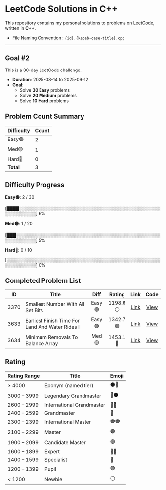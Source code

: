 # LeetCode Solutions in C++

This repository contains my personal solutions to problems on [LeetCode](https://leetcode.com/), written in **C++**.

* File Naming Convention : `{id}.{kebab-case-title}.cpp`

---

## Goal #2

This is a 30-day LeetCode challenge.

- **Duration**: 2025-08-14 to 2025-09-12
- **Goal**:
  - Solve **30 Easy** problems
  - Solve **20 Medium** problems
  - Solve **10 Hard** problems

<!-- LEETCODE_SUMMARY_START -->
## Problem Count Summary

| Difficulty | Count |
|------------|-------|
| Easy🟢 | 2 |
| Med🟡 | 1 |
| Hard🔴 | 0 |
| **Total** | 3 |

<!-- LEETCODE_SUMMARY_END -->

<!-- LEETCODE_PROGRESS_START -->
## Difficulty Progress

**Easy🟢**: 2 / 30

[████░░░░░░░░░░░░░░░░░░░░░░░░░░░░░░░░░░░░░░░░░░░░░░░░░░░░░░░░] 6%

**Med🟡**: 1 / 20

[███░░░░░░░░░░░░░░░░░░░░░░░░░░░░░░░░░░░░░░░░░░░░░░░░░░░░░░░░░] 5%

**Hard🔴**: 0 / 10

[░░░░░░░░░░░░░░░░░░░░░░░░░░░░░░░░░░░░░░░░░░░░░░░░░░░░░░░░░░░░] 0%
<!-- LEETCODE_PROGRESS_END -->

<!-- LEETCODE_TABLE_START -->
## Completed Problem List

| ID | Title | Diff | Rating | Link | Code |
|:--:|-------|:----:|:------:|:----:|:----:|
| 3370 | Smallest Number With All Set Bits | Easy🟢 | 1198.6<br>⚪ | [Link](https://leetcode.com/problems/smallest-number-with-all-set-bits/) | [View](./goals/goal2/EASY/3370.smallest-number-with-all-set-bits.cpp) |
| 3633 | Earliest Finish Time For Land And Water Rides I | Easy🟢 | 1342.7<br>🟢 | [Link](https://leetcode.com/problems/earliest-finish-time-for-land-and-water-rides-i/) | [View](./goals/goal2/EASY/3633.earliest-finish-time-for-land-and-water-rides-i.cpp) |
| 3634 | Minimum Removals To Balance Array | Med🟡 | 1453.1<br>🔷 | [Link](https://leetcode.com/problems/minimum-removals-to-balance-array/) | [View](./goals/goal2/MEDIUM/3634.minimum-removals-to-balance-array.cpp) |

<!-- LEETCODE_TABLE_END -->

## Rating

| Rating Range | Title                       | Emoji |
|--------------|-----------------------------|-------|
| ≥ 4000       | Eponym (named tier)         | ⚫🔴 |
| 3000 – 3999  | Legendary Grandmaster       | 🔴⚫ |
| 2600 – 2999  | International Grandmaster   | 🔴🔴 |
| 2400 – 2599  | Grandmaster                 | 🔴    |
| 2300 – 2399  | International Master        | 🟠🟠 |
| 2100 – 2299  | Master                      | 🟠    |
| 1900 – 2099  | Candidate Master            | 🟣    |
| 1600 – 1899  | Expert                      | 🔵🔵 |
| 1400 – 1599  | Specialist                  | 🔷    |
| 1200 – 1399  | Pupil                       | 🟢    |
| < 1200       | Newbie                      | ⚪    |

